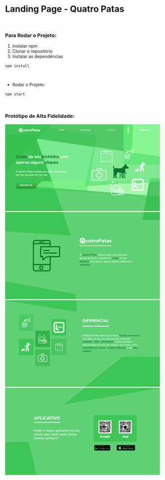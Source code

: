 # **Landing Page - Quatro Patas**
</br>

### Para Rodar o Projeto:

 1. Instalar npm 
 2. Clonar o repositório
 3. Instalar as dependências

```
npm install
```

</br>

 - Rodar o Projeto:
    
```
npm start
```
</br>

### Protótipo de Alta Fidelidade: 

![](./src/assets/Completo/01.png)
![](./src/assets/Completo/02.png)
![](./src/assets/Completo/03.png)
![](./src/assets/Completo/04.png)
